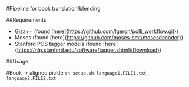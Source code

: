 #Pipeline for book translation/blending

##Requirements
 - Giza++ (found [here]{https://github.com/lgeron/polli_workflow.git})
 - Moses (found [here]{https://github.com/moses-smt/mosesdecoder})
 - Stanford POS tagger models (found [here]{https://nlp.stanford.edu/software/tagger.shtml#Download})

##Usage

#Book -> aligned pickle
`sh setup.sh language1.FILE1.txt language2.FILE2.txt`
